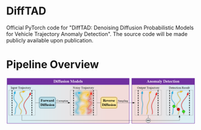 # DiffTAD
Official PyTorch code for "DiffTAD: Denoising Diffusion Probabilistic Models for Vehicle Trajectory Anomaly Detection". The source code will be made publicly available upon publication.

# Pipeline Overview
![image](https://github.com/Psychic-DL/DiffTAD/blob/69cd07023d2ed81cb4ee20d67ed8f66e640ff1cb/figs/pipeline.png)
